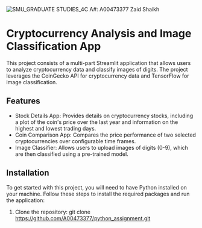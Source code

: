 ![SMU_GRADUATE STUDIES_4C](https://github.com/A00473377/python_assignment/assets/144714614/b3c602b9-30e7-4185-9935-9479cf92a21d)
A#: A00473377                    Zaid Shaikh

# Cryptocurrency Analysis and Image Classification App

This project consists of a multi-part Streamlit application that allows users to analyze cryptocurrency data and classify images of digits. The project leverages the CoinGecko API for cryptocurrency data and TensorFlow for image classification.

## Features

- Stock Details App: Provides details on cryptocurrency stocks, including a plot of the coin's price over the last year and information on the highest and lowest trading days.
- Coin Comparison App: Compares the price performance of two selected cryptocurrencies over configurable time frames.
- Image Classifier: Allows users to upload images of digits (0-9), which are then classified using a pre-trained model.

## Installation

To get started with this project, you will need to have Python installed on your machine. Follow these steps to install the required packages and run the application:

1. Clone the repository: git clone https://github.com/A00473377/python_assignment.git

